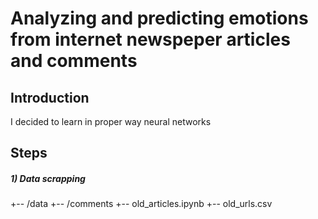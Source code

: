 # Analyzing and predicting emotions from internet newspeper articles and comments

## Introduction

I decided to learn in proper way neural networks


## Steps

##### 1) Data scrapping
+-- /data
  +-- /comments
+-- old_articles.ipynb
+-- old_urls.csv
